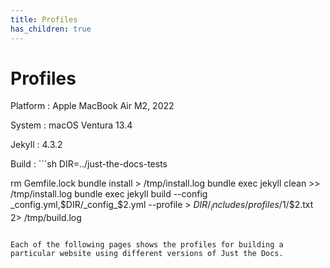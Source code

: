 ```yaml
---
title: Profiles
has_children: true
---
```


# Profiles

Platform
: Apple MacBook Air M2, 2022

System
: macOS Ventura 13.4

Jekyll
: 4.3.2

Build
: ```sh
  DIR=../just-the-docs-tests

  rm Gemfile.lock
  bundle install > /tmp/install.log
  bundle exec jekyll clean >> /tmp/install.log
  bundle exec jekyll build --config _config.yml,$DIR/_config_$2.yml --profile > $DIR/_includes/profiles/$1/$2.txt 2> /tmp/build.log
  ```

Each of the following pages shows the profiles for building a particular website using different versions of Just the Docs.
